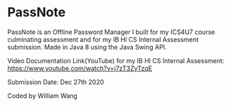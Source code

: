 # PassNote
PassNote is an Offline Password Manager I built for my ICS4U7 course culminating assessment and for my IB Hl CS Internal Assessment submission.
Made in Java 8 using the Java Swing API.

Video Documentation Link(YouTube) for my IB Hl CS Internal Assessment:
https://www.youtube.com/watch?v=j7zT3ZyTzqE

Submission Date: Dec 27th 2020

Coded by William Wang
